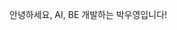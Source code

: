 안녕하세요, AI, BE 개발하는 박우영입니다!

<!--
![P-uyoung's GitHub stats](https://github-readme-stats.vercel.app/api?username=P-uyoung&show_icons=true)
-->

<!--
## :mailbox_with_mail: Contacts & Blog
<p>
  <a href="mailto:uyoung@snu.ac.kr" target="_blank"><img src="https://img.shields.io/badge/email-EA4335?style=flat-square&logo=Gmail&logoColor=white"/></a>
   <a href="https://p-uyoung.github.io" target="_blank"><img src="https://img.shields.io/badge/Tech%20Blog-blue?style=flat&logoColor=white)"/></a>
</p>
-->
